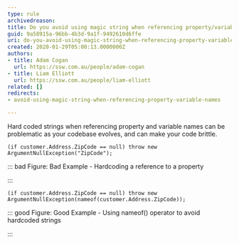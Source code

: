 ```yaml
---
type: rule
archivedreason: 
title: Do you avoid using magic string when referencing property/variable names
guid: 9a58915a-96bb-4b3d-9a1f-9492610d6ffe
uri: do-you-avoid-using-magic-string-when-referencing-property-variable-names
created: 2020-01-29T05:00:13.0000000Z
authors:
- title: Adam Cogan
  url: https://ssw.com.au/people/adam-cogan
- title: Liam Elliott
  url: https://ssw.com.au/people/liam-elliott
related: []
redirects:
- avoid-using-magic-string-when-referencing-property-variable-names

---
```


Hard coded strings when referencing property and variable names can be problematic as your codebase evolves, and can make your code brittle.

<!--endintro-->



```
(if customer.Address.ZipCode == null) throw new ArgumentNullException("ZipCode");
```




::: bad
Figure: Bad Example - Hardcoding a reference to a property

:::



```
(if customer.Address.ZipCode == null) throw new ArgumentNullException(nameof(customer.Address.ZipCode));
```




::: good
Figure: Good Example - Using nameof() operator to avoid hardcoded strings

:::
